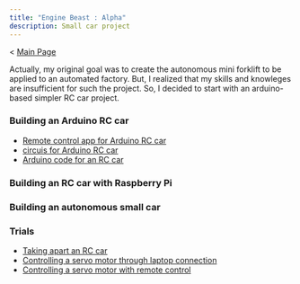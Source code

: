 ```yaml
---
title: "Engine Beast : Alpha"
description: Small car project
---
```

< [Main Page](https://enginebeast.github.io)

Actually, my original goal was to create the autonomous mini forklift to be applied to an automated factory. But, I realized that my skills and knowleges are insufficient for such the project. So, I decided to start with an arduino-based simpler RC car project. 

### Building an Arduino RC car
- [Remote control app for Arduino RC car](https://enginebeast.github.io/smallcar4/)
- [circuis for Arduino RC car](https://enginebeast.github.io/smallcar5/)
- [Arduino code for an RC car](https://enginebeast.github.io/smallcar6/)

### Building an RC car with Raspberry Pi

### Building an autonomous small car

### Trials
- [Taking apart an RC car](https://enginebeast.github.io/2025/09/18/apart_rccar.html)
- [Controlling a servo motor through laptop connection](https://enginebeast.github.io/RCcar3/)
- [Controlling a servo motor with remote control](https://enginebeast.github.io/RCcar4/)
